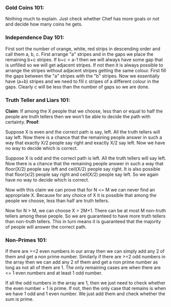 ### Gold Coins 101:

Nothing much to explain. Just check whether Chef has more goals or not and decide how many coins he gets.

### Independence Day 101:

First sort the number of orange, white, red strips in descending order and call them a, b, c.
First arrange "a" stripes and in the gaps we place the remaining b+c stripes. If b+c < a-1 then we will always have some gap that is unfilled so we will get adjacent stripes.
If not then it is always possible to arrange the stripes without adjacent stripes getting the same colour.
First fill the gaps between the "a" stripes with the "b" stripes. Now we essentially have (a+b) stripes and we need to fill c stripes of a different colour in the gaps.
Clearly c will be less than the number of gaps so we are done.

### Truth Teller and Liars 101:
**Claim**: If among the X people that we choose, less than or equal to half the people are truth tellers then we won't be able to decide the path with certainty.
**Proof**:

Suppose X is even and the correct path is say, left. All the truth tellers will say left. Now there is a chance that the remaining people answer in such a way that exactly X/2 people say right and exactly X/2 say left. Now we have no way to decide which is correct.

Suppose X is odd and the correct path is left. All the truth tellers will say left. Now there is a chance that the remaining people answer in such a way that floor(X/2) people say left and ceil(X/2) people say right.
It is also possible that floor(x/2) people say right and ceil(X/2) people say left.
So we again have no way to decide which is correct.

Now with this claim we can prove that for N <= M we can never find an appropriate X. Because for any choice of X it is possible that among the people we choose, less than half are truth tellers.

Now for N > M, we can choose X = 2M+1. There can be at most M non-truth tellers among these people. So we are guaranteed to have more truth tellers than non-truth tellers. This in turn means it is guaranteed that the majority of people will answer the correct path.

### Non-Primes 101:
If there are >=2 even numbers in our array then we can simply add any 2 of them and get a non prime number. 
Similarly if there are >=2 odd numbers in the array then we can add any 2 of them and get a non prime number as long as not all of them are 1.
The only remaining cases are when there are <= 1 even numbers and at least 1 odd number. 

If all the odd numbers in the array are 1, then we just need to check whether the even number + 1 is prime.
If not, then the only case that remains is when we have 1 odd and 1 even number. We just add them and check whether the sum is prime.

